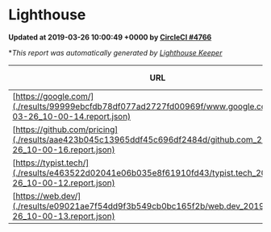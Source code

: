 
# Lighthouse

**Updated at 2019-03-26 10:00:49 +0000 by [CircleCI #4766](https://circleci.com/gh/ItinerisLtd/lighthouse-keeper-example/4766)**

**This report was automatically generated by [Lighthouse Keeper](https://github.com/itinerisltd/lighthouse-keeper)*

| URL | Performance | Accessibility | Best Practices | SEO | PWA | Updated At |
| --- | --- | --- | --- | --- | --- | --- |
| [https://google.com/](./results/99999ebcfdb78df077ad2727fd00969f/www.google.com_2019-03-26_10-00-14.report.json) | 0.95 | 0.71 | 0.93 | 0.82 | 0.58 | 2019-03-26T10:00:14.014Z |
| [https://github.com/pricing](./results/aae423b045c13965ddf45c696df2484d/github.com_2019-03-26_10-00-16.report.json) | 0.87 | 0.89 | 0.93 | 0.9 | 0.58 | 2019-03-26T10:00:16.723Z |
| [https://typist.tech/](./results/e463522d02041e06b035e8f61910fd43/typist.tech_2019-03-26_10-00-12.report.json) | 1 |  |  |  |  | 2019-03-26T10:00:12.513Z |
| [https://web.dev/](./results/e09021ae7f54dd9f3b549cb0bc165f2b/web.dev_2019-03-26_10-00-13.report.json) | 0.98 | 0.93 | 1 | 0.96 | 1 | 2019-03-26T10:00:13.539Z |
